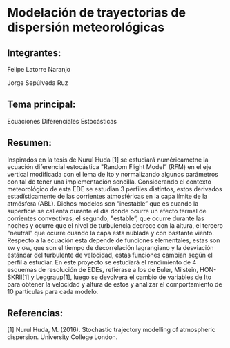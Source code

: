 # Modelación de trayectorias de dispersión meteorológicas

## Integrantes:

Felipe Latorre Naranjo

Jorge Sepúlveda Ruz

## Tema principal:

Ecuaciones Diferenciales Estocásticas

## Resumen:

Inspirados en la tesis de Nurul Huda [1] se estudiará numéricametne la ecuación diferencial estocástica "Random Flight Model” (RFM) en el eje vertical modificada con el lema de Ito y normalizando algunos parámetros con tal de tener una implementación sencilla. Considerando el contexto meteorológico de esta EDE se estudian 3 perfiles distintos, estos derivados estadísticamente de las corrientes atmosféricas en la capa límite de la atmósfera (ABL). Dichos modelos son "inestable” que es cuando la superficie se calienta durante el día donde ocurre un efecto termal de corrientes convectivas; el segundo, "estable”, que ocurre durante las noches y ocurre que el nivel de turbulencia decrece con la altura, el tercero "neutral” que ocurre cuando la capa esta nublada y con bastante viento. Respecto a la ecuación esta depende de funciones elementales, estas son τw y σw, que son el tiempo de decorrelación lagrangiano y la desviación estándar del turbulente de velocidad, estas funciones cambian según el perfil a estudiar. En este proyecto se estudiará el rendimiento de 4 esquemas de resolución de EDEs, refiérase a los de Euler, Milstein, HON-SKRII[1] y Leggraup[1], luego se devolverá el cambio de variables de Ito para obtener la velocidad y altura de estos y analizar el comportamiento de 10 partículas para cada modelo.

## Referencias:

[1] Nurul Huda, M. (2016). Stochastic trajectory modelling of atmospheric dispersion. University College London.
